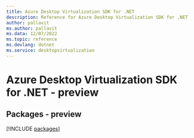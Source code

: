 ```yaml
---
title: Azure Desktop Virtualization SDK for .NET
description: Reference for Azure Desktop Virtualization SDK for .NET
author: pallavit
ms.author: pallavit
ms.data: 12/07/2022
ms.topic: reference
ms.devlang: dotnet
ms.service: desktopvirtualization
---
```

# Azure Desktop Virtualization SDK for .NET - preview
## Packages - preview
[!INCLUDE [packages](desktop-virtualization-index.md)]